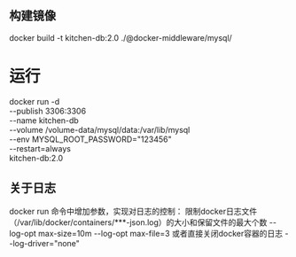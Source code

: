 ## 构建镜像
docker build -t kitchen-db:2.0 ./@docker-middleware/mysql/

# 运行
docker run -d \
    --publish 3306:3306 \
    --name kitchen-db \
    --volume /volume-data/mysql/data:/var/lib/mysql \
    --env MYSQL_ROOT_PASSWORD="123456" \
    --restart=always \
kitchen-db:2.0

## 关于日志
docker run 命令中增加参数，实现对日志的控制：
限制docker日志文件（/var/lib/docker/containers/***-json.log）的大小和保留文件的最大个数
--log-opt max-size=10m
--log-opt max-file=3
或者直接关闭docker容器的日志
--log-driver="none"